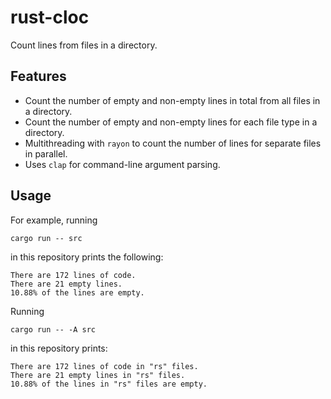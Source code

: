 # rust-cloc
Count lines from files in a directory.

## Features
- Count the number of empty and non-empty lines in total from all files in a directory.
- Count the number of empty and non-empty lines for each file type in a directory.
- Multithreading with `rayon` to count the number of lines for separate files in parallel.
- Uses `clap` for command-line argument parsing.

## Usage
For example, running
```
cargo run -- src
```
in this repository prints the following:
```
There are 172 lines of code.
There are 21 empty lines.
10.88% of the lines are empty.
```

Running
```
cargo run -- -A src
```
in this repository prints:
```
There are 172 lines of code in "rs" files.
There are 21 empty lines in "rs" files.
10.88% of the lines in "rs" files are empty.
```
